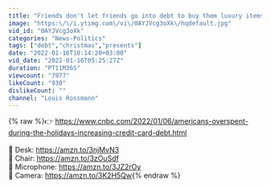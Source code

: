 ```yaml
---
title: "Friends don't let friends go into debt to buy them luxury items for Christmas"
image: "https:\/\/i.ytimg.com\/vi\/0AYJVcg3oXk\/hqdefault.jpg"
vid_id: "0AYJVcg3oXk"
categories: "News-Politics"
tags: ["debt","christmas","presents"]
date: "2022-01-16T10:14:20+03:00"
vid_date: "2022-01-16T05:25:27Z"
duration: "PT11M36S"
viewcount: "7977"
likeCount: "930"
dislikeCount: ""
channel: "Louis Rossmann"
---
```

{% raw %}👉 <a rel="nofollow" target="blank" href="https://www.cnbc.com/2022/01/06/americans-overspent-during-the-holidays-increasing-credit-card-debt.html">https://www.cnbc.com/2022/01/06/americans-overspent-during-the-holidays-increasing-credit-card-debt.html</a><br /><br />🔵 Desk: <a rel="nofollow" target="blank" href="https://amzn.to/3njMvN3">https://amzn.to/3njMvN3</a><br />🔵 Chair: <a rel="nofollow" target="blank" href="https://amzn.to/3zOuSdf">https://amzn.to/3zOuSdf</a><br />🔵 Microphone: <a rel="nofollow" target="blank" href="https://amzn.to/3JZ2rOy">https://amzn.to/3JZ2rOy</a><br />🔵 Camera: <a rel="nofollow" target="blank" href="https://amzn.to/3K2H5Qw">https://amzn.to/3K2H5Qw</a>{% endraw %}
